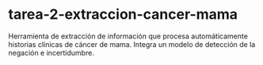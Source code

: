 # tarea-2-extraccion-cancer-mama
Herramienta de extracción de información que procesa automáticamente historias clínicas de cáncer de mama. Integra un modelo de detección de la negación e incertidumbre.
